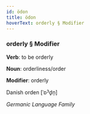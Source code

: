 ```yaml
---
id: ödon
title: ödon
hoverText: orderly § Modifier
---
```


### orderly § Modifier

**Verb**: to be orderly

**Noun**: orderliness/order

**Modifier**: orderly

Danish orden [ˈɒˀd̥n̩]

*Germanic Language Family*